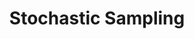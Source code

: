---
sidebar_position: 1
title: Stochastic Sampling
description: Settings for Stochastic Sampling in Poiyomi Shaders.
keywords: [stochastic, sampling, poiyomi, shaders]
draft: true
---